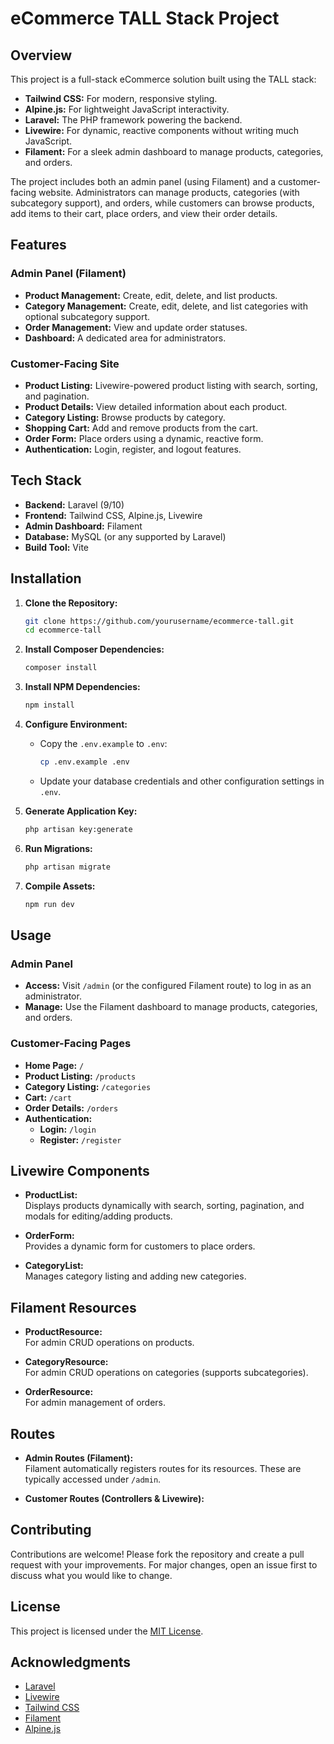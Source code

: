 # eCommerce TALL Stack Project

## Overview

This project is a full-stack eCommerce solution built using the TALL stack:
- **Tailwind CSS:** For modern, responsive styling.
- **Alpine.js:** For lightweight JavaScript interactivity.
- **Laravel:** The PHP framework powering the backend.
- **Livewire:** For dynamic, reactive components without writing much JavaScript.
- **Filament:** For a sleek admin dashboard to manage products, categories, and orders.

The project includes both an admin panel (using Filament) and a customer-facing website. Administrators can manage products, categories (with subcategory support), and orders, while customers can browse products, add items to their cart, place orders, and view their order details.

## Features

### Admin Panel (Filament)
- **Product Management:** Create, edit, delete, and list products.
- **Category Management:** Create, edit, delete, and list categories with optional subcategory support.
- **Order Management:** View and update order statuses.
- **Dashboard:** A dedicated area for administrators.

### Customer-Facing Site
- **Product Listing:** Livewire-powered product listing with search, sorting, and pagination.
- **Product Details:** View detailed information about each product.
- **Category Listing:** Browse products by category.
- **Shopping Cart:** Add and remove products from the cart.
- **Order Form:** Place orders using a dynamic, reactive form.
- **Authentication:** Login, register, and logout features.

## Tech Stack

- **Backend:** Laravel (9/10)
- **Frontend:** Tailwind CSS, Alpine.js, Livewire
- **Admin Dashboard:** Filament
- **Database:** MySQL (or any supported by Laravel)
- **Build Tool:** Vite

## Installation

1. **Clone the Repository:**
   ```bash
   git clone https://github.com/yourusername/ecommerce-tall.git
   cd ecommerce-tall
   ```

2. **Install Composer Dependencies:**
   ```bash
   composer install
   ```

3. **Install NPM Dependencies:**
   ```bash
   npm install
   ```

4. **Configure Environment:**
   - Copy the `.env.example` to `.env`:
     ```bash
     cp .env.example .env
     ```
   - Update your database credentials and other configuration settings in `.env`.

5. **Generate Application Key:**
   ```bash
   php artisan key:generate
   ```

6. **Run Migrations:**
   ```bash
   php artisan migrate
   ```

7. **Compile Assets:**
   ```bash
   npm run dev
   ```

## Usage

### Admin Panel
- **Access:** Visit `/admin` (or the configured Filament route) to log in as an administrator.
- **Manage:** Use the Filament dashboard to manage products, categories, and orders.

### Customer-Facing Pages
- **Home Page:** `/`
- **Product Listing:** `/products`
- **Category Listing:** `/categories`
- **Cart:** `/cart`
- **Order Details:** `/orders`
- **Authentication:**
  - **Login:** `/login`
  - **Register:** `/register`

## Livewire Components

- **ProductList:**  
  Displays products dynamically with search, sorting, pagination, and modals for editing/adding products.

- **OrderForm:**  
  Provides a dynamic form for customers to place orders.

- **CategoryList:**  
  Manages category listing and adding new categories.

## Filament Resources

- **ProductResource:**  
  For admin CRUD operations on products.
  
- **CategoryResource:**  
  For admin CRUD operations on categories (supports subcategories).
  
- **OrderResource:**  
  For admin management of orders.

## Routes

- **Admin Routes (Filament):**  
  Filament automatically registers routes for its resources. These are typically accessed under `/admin`.

- **Customer Routes (Controllers & Livewire):**

## Contributing

Contributions are welcome! Please fork the repository and create a pull request with your improvements. For major changes, open an issue first to discuss what you would like to change.

## License

This project is licensed under the [MIT License](LICENSE).

## Acknowledgments

- [Laravel](https://laravel.com)
- [Livewire](https://laravel-livewire.com)
- [Tailwind CSS](https://tailwindcss.com)
- [Filament](https://filamentphp.com)
- [Alpine.js](https://alpinejs.dev)

